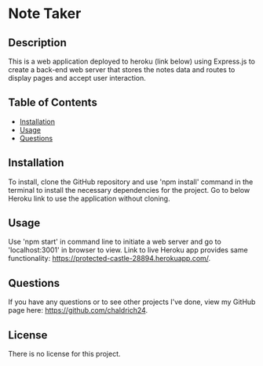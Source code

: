 # Note Taker
  
## Description
This is a web application deployed to heroku (link below) using Express.js to create a back-end web server that stores the notes data and routes to display pages and accept user interaction.

## Table of Contents
* [Installation](#installation)
* [Usage](#usage)
* [Questions](#questions)

## Installation
To install, clone the GitHub repository and use 'npm install' command in the terminal to install the necessary dependencies for the project. Go to below Heroku link to use the application without cloning.

## Usage
Use 'npm start' in command line to initiate a web server and go to 'localhost:3001' in browser to view. Link to live Heroku app provides same functionality: https://protected-castle-28894.herokuapp.com/.

## Questions
If you have any questions or to see other projects I've done, view my GitHub page here: https://github.com/chaldrich24.

## License
There is no license for this project.
